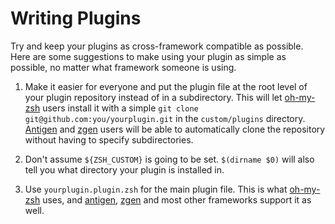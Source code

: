 # Writing Plugins

Try and keep your plugins as cross-framework compatible as possible. Here are some suggestions to make using your plugin as simple as possible, no matter what framework someone is using.

1. Make it easier for everyone and put the plugin file at the root level of your plugin repository instead of in a subdirectory. This will let [oh-my-zsh](https://github.com/robbyrussell/oh-my-zsh) users install it with a simple `git clone git@github.com:you/yourplugin.git` in the `custom/plugins` directory. [Antigen](https://github.com/zsh-users/antigen) and [zgen](https://github.com/tarjoilija/zgen) users will be able to automatically clone the repository without having to specify subdirectories.

2. Don't assume `${ZSH_CUSTOM}` is going to be set. `$(dirname $0)` will also tell you what directory your plugin is installed in.

3. Use `yourplugin.plugin.zsh` for the main plugin file. This is what [oh-my-zsh](https://github.com/robbyrussell/oh-my-zsh) uses, and [antigen](https://github.com/zsh-users/antigen), [zgen](https://github.com/tarjoilija/zgen) and most other frameworks support it as well.

